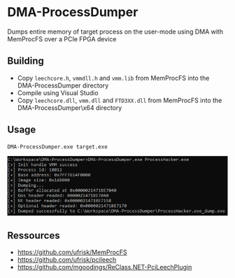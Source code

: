 # DMA-ProcessDumper
Dumps entire memory of target process on the user-mode using DMA with MemProcFS over a PCIe FPGA device 

## Building

* Copy `leechcore.h`, `vmmdll.h` and `vmm.lib` from MemProcFS into the DMA-ProcessDumper directory
* Compile using Visual Studio
* Copy `leechcore.dll`, `vmm.dll` and `FTD3XX.dll` from MemProcFS into the DMA-ProcessDumper\x64 directory

## Usage
```
DMA-ProcessDumper.exe target.exe
```
<img src="https://github.com/FrancisLaTruelle/DMA-ProcessDumper/blob/main/img/img1.PNG?raw=true">

## Ressources
- https://github.com/ufrisk/MemProcFS
- https://github.com/ufrisk/pcileech
- https://github.com/mgoodings/ReClass.NET-PciLeechPlugin
